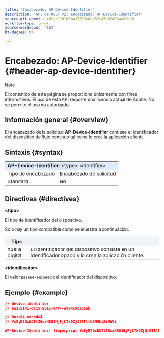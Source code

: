 ```yaml
---
title: 'Encabezado: AP-Device-Identifier'
description: 'API de REST V2: encabezado: AP-Device-Identifier'
source-git-commit: 4d1ce1301d6baf7309e8ee52c43b02403aa2fab9
workflow-type: tm+mt
source-wordcount: '103'
ht-degree: 0%

---
```



# Encabezado: AP-Device-Identifier {#header-ap-device-identifier}

>[!NOTE]
>
> El contenido de esta página se proporciona únicamente con fines informativos. El uso de esta API requiere una licencia actual de Adobe. No se permite el uso no autorizado.

## Información general {#overview}

El encabezado de la solicitud <b>AP-Device-Identifier</b> contiene el identificador del dispositivo de flujo continuo tal como lo creó la aplicación cliente.

## Sintaxis {#syntax}

<table>
   <tr>
      <td style="background-color: #DEEBFF;" colspan="2"><b>AP-Device-Identifier</b>: &lt;type&gt; &lt;identifier&gt;</td>
   </tr>
   <tr>
      <td>Tipo de encabezado</td>
      <td>Encabezado de solicitud</td>
   </tr>
   <tr>
      <td>Standard</td>
      <td>No</td>
   </tr>
</table>

## Directivas {#directives}

<b>&lt;tipo></b>

El tipo de identificador del dispositivo.

Solo hay un tipo compatible como se muestra a continuación.

<table>
   <tr>
      <th style="background-color: #EFF2F7; width: 15%;">Tipo</th>
      <th style="background-color: #EFF2F7;"></th>
   </tr>
   <tr>
      <td>huella digital</td>
      <td>El identificador del dispositivo consiste en un identificador opaco y lo crea la aplicación cliente.</td>
   </tr>
</table>


<b>&lt;identificador></b>

El valor `Base64-encoded` del identificador del dispositivo.

## Ejemplo {#example}

```JSON
// device identifier
// ba23d141-d715-561c-94f4-e9e4c966b1eb

// Base64-encoded
// YmEyM2QxNDEtZDcxNS01NjFjLTk0ZjQtZTllNGM5NjZiMWVi

AP-Device-Identifier: fingerprint YmEyM2QxNDEtZDcxNS01NjFjLTk0ZjQtZTllNGM5NjZiMWVi
```
